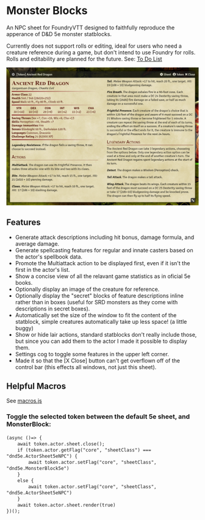 # Monster Blocks

An NPC sheet for FoundryVTT designed to faithfully reproduce the apperance of D&D 5e monster statblocks.

Currently does not support rolls or editing, ideal for users who need a creature reference during a game, but don't intend to use Foundry for rolls. Rolls and editability are planned for the future. See: [To Do List](todo.md)

![Ancient Red Dragon](examples/ancientRedDragon.png)

## Features
 - Generate attack descriptions including hit bonus, damage formula, and average damage.
 - Generate spellcasting features for regular and innate casters based on the actor's spellbook data.
 - Promote the Multiattack action to be displayed first, even if it isn't the first in the actor's list.
 - Show a concise view of all the relavant game statistics as in oficial 5e books.
 - Optionally display an image of the creature for reference.
 - Optionally display the "secret" blocks of feature descriptions inline rather than in boxes (useful for SRD monsters as they come with descriptions in secret boxes).
 - Automatically set the size of the window to fit the content of the statblock, simple creatures automatically take up less space! (a little buggy)
 - Show or hide lair actions, standard statblocks don't really include those, but since you can add them to the actor I made it possible to display them.
 - Settings cog to toggle some features in the upper left corner.
 - Made it so that the [X Close] button can't get overflown off of the control bar (this effects all windows, not just this sheet).
 
## Helpful Macros
See [macros.js](macros.js)

### Toggle the selected token between the default 5e sheet, and MonsterBlock:
```
(async ()=> {
	await token.actor.sheet.close();
	if (token.actor.getFlag("core", "sheetClass") === "dnd5e.ActorSheet5eNPC") {
		await token.actor.setFlag("core", "sheetClass", "dnd5e.MonsterBlock5e")
	}
	else {
		await token.actor.setFlag("core", "sheetClass", "dnd5e.ActorSheet5eNPC")
	}
	await token.actor.sheet.render(true)
})();
```
